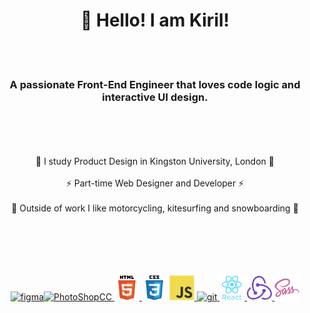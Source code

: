 

<h1 align="center">👋 Hello! I am Kiril! </h1>
<br/>
<br/>
<h3 align="center">A passionate Front-End Engineer that loves code logic and interactive UI design.</h3>

<p align="center">
<br/>
<br/>
<br/>
<br/>
📝  I study Product Design in Kingston University, London 📝 
<br/>
<br/>
 ⚡  Part-time Web Designer and Developer  ⚡ 
<br/>
<br/>
🌱  Outside of work I like motorcycling, kitesurfing and snowboarding 🌱 
<br/>
<br/>
<br/>
<br/>
<br/>
<br/>
<p>
<!-- <h3 align="right">Languages and Tools:</h3>
<br/>
<br/> -->
<p align="center" font-size="150px"><a href="https://www.figma.com/" target="_blank"><img src="https://cdn.worldvectorlogo.com/logos/figma-1.svg" alt="figma" width="40" height="40"/></a><a href="https://www.adobe.com/uk/products/photoshop/landpa.html?mv=search&mv=search&sdid=LZ32SYVR&ef_id=Cj0KCQiA8vSOBhCkARIsAGdp6RTQBQpAYNF1OiMXVCizBaEh88R_hPAWdqYTwOlq48Llg6yq3gjIgooaAuRIEALw_wcB:G:s&s_kwcid=AL!3085!3!441664377297!e!!g!!adobe%20photoshop!1422700211!58647953511&gclid=Cj0KCQiA8vSOBhCkARIsAGdp6RTQBQpAYNF1OiMXVCizBaEh88R_hPAWdqYTwOlq48Llg6yq3gjIgooaAuRIEALw_wcB" target="_blank"><img src="https://upload.wikimedia.org/wikipedia/commons/a/af/Adobe_Photoshop_CC_icon.svg" alt="PhotoShopCC" width="40" height="40"/> </a><a href="https://www.w3.org/html/" target="_blank"> <img src="https://raw.githubusercontent.com/devicons/devicon/master/icons/html5/html5-original-wordmark.svg" alt="html5" width="40" height="40"/> </a> <a href="https://www.w3schools.com/css/" target="_blank"> <img src="https://raw.githubusercontent.com/devicons/devicon/master/icons/css3/css3-original-wordmark.svg" alt="css3" width="40" height="40"/></a> <a href="https://developer.mozilla.org/en-US/docs/Web/JavaScript" target="_blank"> <img src="https://raw.githubusercontent.com/devicons/devicon/master/icons/javascript/javascript-original.svg" alt="javascript" width="40" height="40"/> </a><a href="https://git-scm.com/" target="_blank"> <img src="https://www.vectorlogo.zone/logos/git-scm/git-scm-icon.svg" alt="git" width="40" height="40"/> </a>
 <a href="https://reactjs.org/" target="_blank"> <img src="https://raw.githubusercontent.com/devicons/devicon/master/icons/react/react-original-wordmark.svg" alt="react" width="40" height="40"/> </a> <a href="https://redux.js.org" target="_blank"> <img src="https://raw.githubusercontent.com/devicons/devicon/master/icons/redux/redux-original.svg" alt="redux" width="40" height="40"/> </a> <a href="https://sass-lang.com" target="_blank"> <img src="https://raw.githubusercontent.com/devicons/devicon/master/icons/sass/sass-original.svg" alt="sass" width="40" height="40"/> </a></p>
